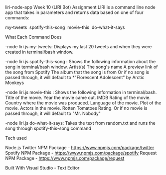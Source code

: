  liri-node-app
 Week 10 (LIRI Bot) Assignment
 LIRI is a command line node app that takes in parameters and returns data based on one of four commands:
 
 my-tweets 
 spotify-this-song 
 movie-this 
 do-what-it-says 
 
 What Each Command Does
 
 -node liri.js my-tweets:
 Displays my last 20 tweets and when they were created in terminal/bash window.
  
 -node liri.js spotify-this-song <song name>:
 Shows the following information about the song in terminal/bash window.
 Artist(s)
 The song's name
 A preview link of the song from Spotify
 The album that the song is from
 Or if no song is passed through, it will default to *"Florescent Adolescent" by Arctic Monkeys 
 
 -node liri.js movie-this <movie name>:
 Shows the following information in terminal/bash.
 Title of the movie.
 Year the movie came out.
 IMDB Rating of the movie.
 Country where the movie was produced.
 Language of the movie.
 Plot of the movie.
 Actors in the movie.
 Rotten Tomatoes Rating.
 Or if no movie is passed through, it will default to "Mr. Nobody" 
 
 -node liri.js do-what-it-says:
 Takes the text from random.txt and runs the song through spotify-this-song command
 
 Tech used
 
 Node.js
 Twitter NPM Package - https://www.npmjs.com/package/twitter
 Spotify NPM Package - https://www.npmjs.com/package/spotify
 Request NPM Package - https://www.npmjs.com/package/request


Built With
Visual Studio - Text Editor

 
 

